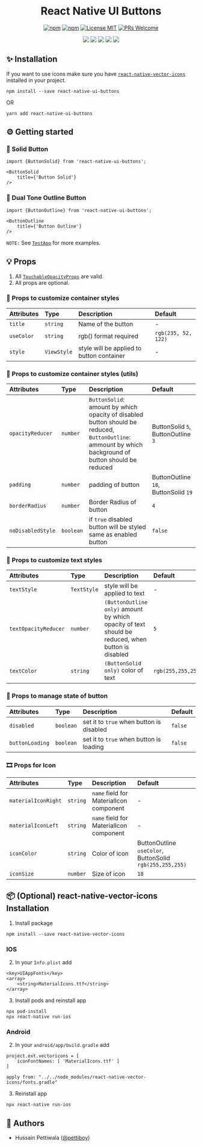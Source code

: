 <div align="center">

# React Native UI Buttons

[![npm](https://img.shields.io/npm/v/react-native-ui-buttons.svg)](https://npmjs.com/package/react-native-ui-buttons) [![npm](https://img.shields.io/npm/dm/react-native-ui-buttons.svg)](https://npmjs.com/package/react-native-ui-buttons)
[![License MIT](https://img.shields.io/badge/license-MIT-orange.svg?style=flat)](https://raw.githubusercontent.com/pettiboy/react-native-ui-buttons/main/LICENSE)
[![PRs Welcome](https://img.shields.io/badge/PRs-Welcome-brightgreen.svg)](https://github.com/pettiboy/react-native-ui-buttons/pulls)

![](https://img.shields.io/badge/React_Native-20232A?style=for-the-badge&logo=react&logoColor=61DAFB)
![](https://img.shields.io/badge/TypeScript-007ACC?style=for-the-badge&logo=typescript&logoColor=white)
![](https://img.shields.io/badge/npm-CB3837?style=for-the-badge&logo=npm&logoColor=white)
![](https://img.shields.io/badge/Android-3DDC84?style=for-the-badge&logo=android&logoColor=white)
![](https://img.shields.io/badge/iOS-000000?style=for-the-badge&logo=ios&logoColor=white)

</div>

## ✨ Installation

If you want to use icons make sure you have [`react-native-vector-icons`](https://github.com/oblador/react-native-vector-icons) installed in your project.

```
npm install --save react-native-ui-buttons
```

OR

```
yarn add react-native-ui-buttons
```

## ⚙️ Getting started

### 🚀 Solid Button

```
import {ButtonSolid} from 'react-native-ui-buttons';

<ButtonSolid
    title={'Button Solid'}
/>
```

### 🚀 Dual Tone Outline Button

```
import {ButtonOutline} from 'react-native-ui-buttons';

<ButtonOutline
    title={'Button Outline'}
/>
```

`NOTE:` See [`TestApp`](https://github.com/pettiboy/react-native-ui-buttons/blob/main/TestApp/App.tsx) for more examples.

## 💡 Props

1. All [`TouchableOpacityProps`](https://reactnative.dev/docs/touchableopacity#props) are valid.
2. All props are optional.

### 🎨 Props to customize container styles

| Attributes | Type        | Description                               | Default             |
| :--------- | :---------- | :---------------------------------------- | :------------------ |
| `title`    | `string`    | Name of the button                        | -                   |
| `useColor` | `string`    | rgb() format required                     | `rgb(235, 52, 122)` |
| `style`    | `ViewStyle` | style will be applied to button container | -                   |

### 🎨 Props to customize container styles (utils)

| Attributes        | Type      | Description                                                                                                                                           | Default                              |
| :---------------- | :-------- | :---------------------------------------------------------------------------------------------------------------------------------------------------- | :----------------------------------- |
| `opacityReducer`  | `number`  | `ButtonSolid`: amount by which opacity of disabled button should be reduced, `ButtonOutline`: ammount by which background of button should be reduced | ButtonSolid `5`, ButtonOutline `3`   |
| `padding`         | `number`  | padding of button                                                                                                                                     | ButtonOutline `18`, ButtonSolid `19` |
| `borderRadius`    | `number`  | Border Radius of button                                                                                                                               | `4`                                  |
| `noDisabledStyle` | `boolean` | if `true` disabled button will be styled same as enabled button                                                                                       | `false`                              |

### 💬 Props to customize text styles

| Attributes           | Type        | Description                                                                                       | Default            |
| :------------------- | :---------- | :------------------------------------------------------------------------------------------------ | :----------------- |
| `textStyle`          | `TextStyle` | style will be applied to text                                                                     | -                  |
| `textOpacityReducer` | `number`    | `(ButtonOutline only)` amount by which opacity of text should be reduced, when button is disabled | `5`                |
| `textColor`          | `string`    | `(ButtonSolid only)` color of text                                                                | `rgb(255,255,255)` |

### 🔧 Props to manage state of button

| Attributes      | Type      | Description                              | Default |
| :-------------- | :-------- | :--------------------------------------- | :------ |
| `disabled`      | `boolean` | set it to `true` when button is disabled | `false` |
| `buttonLoading` | `boolean` | set it to `true` when button is loading  | `false` |

### 🎞 Props for Icon

| Attributes          | Type     | Description                             | Default                                                  |
| :------------------ | :------- | :-------------------------------------- | :------------------------------------------------------- |
| `materialIconRight` | `string` | `name` field for MaterialIcon component | -                                                        |
| `materialIconLeft`  | `string` | `name` field for MaterialIcon component | -                                                        |
| `iconColor`         | `string` | Color of icon                           | ButtonOutline `useColor`, ButtonSolid `rgb(255,255,255)` |
| `iconSize`          | `number` | Size of icon                            | `18`                                                     |

## 📦 (Optional) react-native-vector-icons Installation

1. Install package

```
npm install --save react-native-vector-icons
```

### IOS

2. In your `Info.plist` add

```
<key>UIAppFonts</key>
<array>
    <string>MaterialIcons.ttf</string>
</array>
```

3. Install pods and reinstall app

```
npx pod-install
npx react-native run-ios
```

### Android

2. In your `android/app/build.gradle` add

```
project.ext.vectoricons = [
    iconFontNames: [ 'MaterialIcons.ttf' ]
]

apply from: "../../node_modules/react-native-vector-icons/fonts.gradle"
```

3. Reinstall app

```
npx react-native run-ios
```

## 📝 Authors

- Hussain Pettiwala ([@pettiboy](https://github.com/pettiboy))
